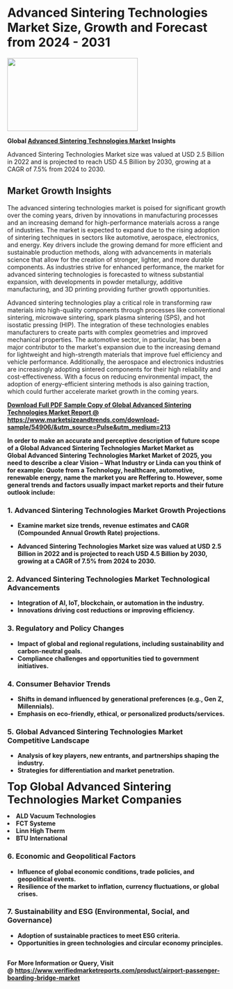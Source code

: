 <H1>Advanced Sintering Technologies Market Size, Growth and Forecast from 2024 - 2031</H1><img class="aligncenter size-medium wp-image-584254" src="https://thirdeyenews.in/wp-content/uploads/2024/09/Global-Market-Research-300x168.jpeg" alt="" width="300" height="168" /><p><strong>Global&nbsp;<a href="https://www.marketsizeandtrends.com/download-sample/54906/&amp;utm_source=Pulse&amp;utm_medium=213">Advanced Sintering Technologies Market</a> Insights</strong></p><p>Advanced Sintering Technologies Market size was valued at USD 2.5 Billion in 2022 and is projected to reach USD 4.5 Billion by 2030, growing at a CAGR of 7.5% from 2024 to 2030.</p><p><h2>Market Growth Insights</h2> <p>The advanced sintering technologies market is poised for significant growth over the coming years, driven by innovations in manufacturing processes and an increasing demand for high-performance materials across a range of industries. The market is expected to expand due to the rising adoption of sintering techniques in sectors like automotive, aerospace, electronics, and energy. Key drivers include the growing demand for more efficient and sustainable production methods, along with advancements in materials science that allow for the creation of stronger, lighter, and more durable components. As industries strive for enhanced performance, the market for advanced sintering technologies is forecasted to witness substantial expansion, with developments in powder metallurgy, additive manufacturing, and 3D printing providing further growth opportunities.</p> <p><strong><a href="#"></a></strong></p> <p>Advanced sintering technologies play a critical role in transforming raw materials into high-quality components through processes like conventional sintering, microwave sintering, spark plasma sintering (SPS), and hot isostatic pressing (HIP). The integration of these technologies enables manufacturers to create parts with complex geometries and improved mechanical properties. The automotive sector, in particular, has been a major contributor to the market's expansion due to the increasing demand for lightweight and high-strength materials that improve fuel efficiency and vehicle performance. Additionally, the aerospace and electronics industries are increasingly adopting sintered components for their high reliability and cost-effectiveness. With a focus on reducing environmental impact, the adoption of energy-efficient sintering methods is also gaining traction, which could further accelerate market growth in the coming years.</p> <p><strong><a href="#"></p><p><span class=""><strong>Download Full PDF Sample Copy of Global Advanced Sintering Technologies Market Report</strong> @ <a href="https://www.marketsizeandtrends.com/download-sample/54906/&amp;utm_source=Pulse&amp;utm_medium=213" target="_blank">https://www.marketsizeandtrends.com/download-sample/54906/&amp;utm_source=Pulse&amp;utm_medium=213</a></span></p><p>In order to make an accurate and perceptive description of future scope of a Global&nbsp;Advanced Sintering Technologies Market Market as Global&nbsp;Advanced Sintering Technologies Market Market of 2025, you need to describe a clear Vision &ndash; What Industry or Linda can you think of for example: Quote from a Technology, healthcare, automotive, renewable energy, name the market you are Reffering to. However, some general trends and factors usually impact market reports and their future outlook include:</p><h3>1.&nbsp;<strong>Advanced Sintering Technologies Market Growth Projections</strong></h3><ul><li>Examine market size trends, revenue estimates and CAGR (Compounded Annual Growth Rate) projections.</li><li><p>Advanced Sintering Technologies Market size was valued at USD 2.5 Billion in 2022 and is projected to reach USD 4.5 Billion by 2030, growing at a CAGR of 7.5% from 2024 to 2030.</p></li></ul><h3>2.&nbsp;<strong>Advanced Sintering Technologies Market Technological Advancements</strong></h3><ul><li>Integration of AI, IoT, blockchain, or automation in the industry.</li><li>Innovations driving cost reductions or improving efficiency.</li></ul><h3>3.&nbsp;<strong>Regulatory and Policy Changes</strong></h3><ul><li>Impact of global and regional regulations, including sustainability and carbon-neutral goals.</li><li>Compliance challenges and opportunities tied to government initiatives.</li></ul><h3>4.&nbsp;<strong>Consumer Behavior Trends</strong></h3><ul><li>Shifts in demand influenced by generational preferences (e.g., Gen Z, Millennials).</li><li>Emphasis on eco-friendly, ethical, or personalized products/services.</li></ul><h3>5.&nbsp;<strong>Global Advanced Sintering Technologies Market Competitive Landscape</strong></h3><ul><li>Analysis of key players, new entrants, and partnerships shaping the industry.</li><li>Strategies for differentiation and market penetration.</li></ul><p data-pm-slice="1 1 []"><span style="color: inherit; font-family: inherit; font-size: 25px;">Top Global Advanced Sintering Technologies Market Companies</span></p><div class="" data-test-id=""><p><li>ALD Vacuum Technologies</li><li> FCT Systeme</li><li> Linn High Therm</li><li> BTU International</li></p></div><h3>6.&nbsp;<strong>Economic and Geopolitical Factors</strong></h3><ul><li>Influence of global economic conditions, trade policies, and geopolitical events.</li><li>Resilience of the market to inflation, currency fluctuations, or global crises.</li></ul><h3>7.&nbsp;<strong>Sustainability and ESG (Environmental, Social, and Governance)</strong></h3><ul><li>Adoption of sustainable practices to meet ESG criteria.</li><li>Opportunities in green technologies and circular economy principles.</li></ul><h2><strong style="font-size: 14px;">For More Information or Query, Visit @&nbsp;</strong><a style="background-color: #ffffff; font-size: 14px;" href="https://www.marketsizeandtrends.com/report/advanced-sintering-technologies-market/" target="_blank">https://www.verifiedmarketreports.com/product/airport-passenger-boarding-bridge-market</a></h2>
